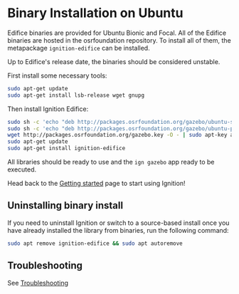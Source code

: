 # Binary Installation on Ubuntu

Edifice binaries are provided for Ubuntu Bionic and Focal. All of the Edifice
binaries are hosted in the osrfoundation repository. To install all of them,
the metapackage `ignition-edifice` can be installed.

Up to Edifice's release date, the binaries should be considered unstable.

First install some necessary tools:

```bash
sudo apt-get update
sudo apt-get install lsb-release wget gnupg
```

Then install Ignition Edifice:


```bash
sudo sh -c 'echo "deb http://packages.osrfoundation.org/gazebo/ubuntu-stable `lsb_release -cs` main" > /etc/apt/sources.list.d/gazebo-stable.list'
sudo sh -c 'echo "deb http://packages.osrfoundation.org/gazebo/ubuntu-prerelease `lsb_release -cs` main" > /etc/apt/sources.list.d/gazebo-prerelease.list'
wget http://packages.osrfoundation.org/gazebo.key -O - | sudo apt-key add -
sudo apt-get update
sudo apt-get install ignition-edifice
```

All libraries should be ready to use and the `ign gazebo` app ready to be executed.

Head back to the [Getting started](/docs/all/getstarted)
page to start using Ignition!

## Uninstalling binary install

If you need to uninstall Ignition or switch to a source-based install once you
have already installed the library from binaries, run the following command:

```bash
sudo apt remove ignition-edifice && sudo apt autoremove
```

## Troubleshooting

See [Troubleshooting](troubleshooting)
